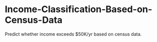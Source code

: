 # Income-Classification-Based-on-Census-Data

Predict whether income exceeds $50K/yr based on census data. 
